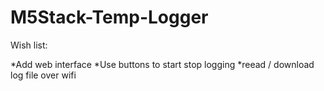 # M5Stack-Temp-Logger

Wish list:

*Add web interface
*Use buttons to start stop logging
*reead / download log file over wifi
